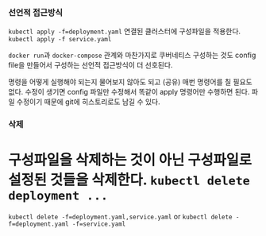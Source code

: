 ### 선언적 접근방식

`kubectl apply -f=deployment.yaml` 연결된 클러스터에 구성파일을 적용한다.
`kubectl apply -f service.yaml` 

`docker run`과 `docker-compose` 관계와 마찬가지로
쿠버네티스 구성하는 것도 config file을 만들어서 구성하는
선언적 접근방식이 더 선호된다.

명령을 어떻게 실행해야 되는지 물어보지 않아도 되고 (공유)
매번 명령어를 칠 필요도 없다.
수정이 생기면 config 파일만 수정해서 똑같이 apply 명령어만 수행하면 된다.
파일 수정이기 때문에 git에 히스토리로도 남길 수 있다.

### 삭제
구성파일을 삭제하는 것이 아닌 구성파일로 설정된 것들을 삭제한다.
`kubectl delete deployment ...`
==
`kubectl delete -f=deployment.yaml,service.yaml`
or
`kubectl delete -f=deployment.yaml -f=service.yaml`